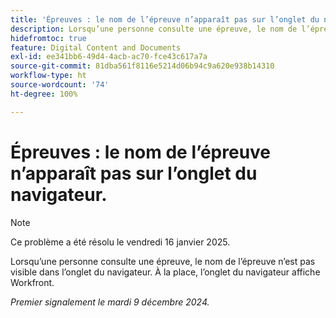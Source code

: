 ```yaml
---
title: 'Épreuves : le nom de l’épreuve n’apparaît pas sur l’onglet du navigateur.'
description: Lorsqu’une personne consulte une épreuve, le nom de l’épreuve n’est pas visible dans l’onglet du navigateur. À la place, l’onglet du navigateur affiche Workfront.
hidefromtoc: true
feature: Digital Content and Documents
exl-id: ee341bb6-49d4-4acb-ac70-fce43c617a7a
source-git-commit: 81dba561f8116e5214d06b94c9a620e938b14310
workflow-type: ht
source-wordcount: '74'
ht-degree: 100%

---
```


# Épreuves : le nom de l’épreuve n’apparaît pas sur l’onglet du navigateur.

>[!NOTE]
>
>Ce problème a été résolu le vendredi 16 janvier 2025.

Lorsqu’une personne consulte une épreuve, le nom de l’épreuve n’est pas visible dans l’onglet du navigateur. À la place, l’onglet du navigateur affiche Workfront.

_Premier signalement le mardi 9 décembre 2024._
